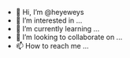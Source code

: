 - 👋 Hi, I’m @heyeweys
- 👀 I’m interested in ...
- 🌱 I’m currently learning ...
- 💞️ I’m looking to collaborate on ...
- 📫 How to reach me ...

<!---
heyeweys/heyeweys is a ✨ special ✨ repository because its `README.md` (this file) appears on your GitHub profile.
You can click the Preview link to take a look at your changes.
--->
